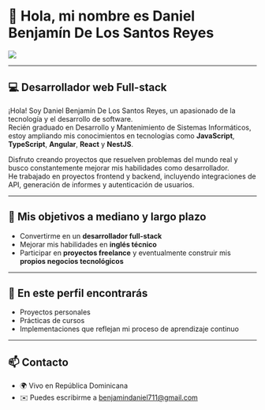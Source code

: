 # 👋 Hola, mi nombre es Daniel Benjamín De Los Santos Reyes  
![](https://user-images.githubusercontent.com/18350557/176309783-0785949b-9127-417c-8b55-ab5a4333674e.gif)

---

## 💻 Desarrollador web Full-stack

¡Hola! Soy Daniel Benjamín De Los Santos Reyes, un apasionado de la tecnología y el desarrollo de software.  
Recién graduado en Desarrollo y Mantenimiento de Sistemas Informáticos, estoy ampliando mis conocimientos en tecnologías como **JavaScript**, **TypeScript**, **Angular**, **React** y **NestJS**.

Disfruto creando proyectos que resuelven problemas del mundo real y busco constantemente mejorar mis habilidades como desarrollador.  
He trabajado en proyectos frontend y backend, incluyendo integraciones de API, generación de informes y autenticación de usuarios.

---

## 🚀 Mis objetivos a mediano y largo plazo

- Convertirme en un **desarrollador full-stack**
- Mejorar mis habilidades en **inglés técnico**
- Participar en **proyectos freelance** y eventualmente construir mis **propios negocios tecnológicos**

---

## 📁 En este perfil encontrarás

- Proyectos personales
- Prácticas de cursos
- Implementaciones que reflejan mi proceso de aprendizaje continuo

---

## 📫 Contacto

- 🌍 Vivo en República Dominicana  
- ✉️ Puedes escribirme a [benjamindaniel711@gmail.com](mailto:benjamindaniel711@gmail.com)
